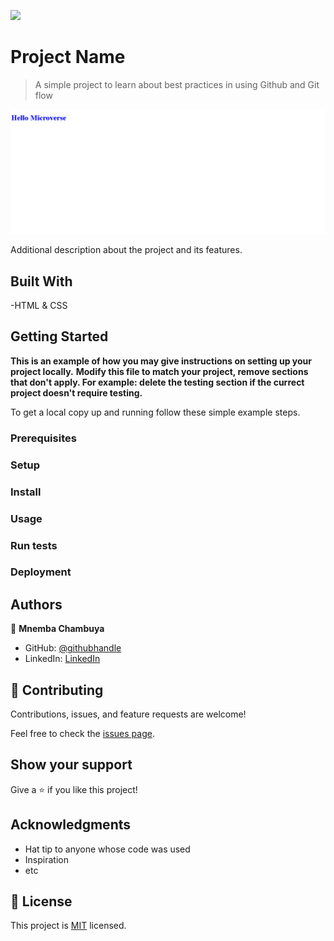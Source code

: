 ![](https://img.shields.io/badge/Microverse-blueviolet)

# Project Name

> A simple project to learn about best practices in using Github and Git flow

![screenshot](./app_screenshot.PNG)

Additional description about the project and its features.

## Built With

-HTML & CSS

## Getting Started

**This is an example of how you may give instructions on setting up your project locally.**
**Modify this file to match your project, remove sections that don't apply. For example: delete the testing section if the currect project doesn't require testing.**

To get a local copy up and running follow these simple example steps.

### Prerequisites

### Setup

### Install

### Usage

### Run tests

### Deployment

## Authors

👤 **Mnemba Chambuya**

- GitHub: [@githubhandle](https://github.com/mnekx)
- LinkedIn: [LinkedIn](www.linkedin.com/in/mnemba-chambuya)

## 🤝 Contributing

Contributions, issues, and feature requests are welcome!

Feel free to check the [issues page](../../issues/).

## Show your support

Give a ⭐️ if you like this project!

## Acknowledgments

- Hat tip to anyone whose code was used
- Inspiration
- etc

## 📝 License

This project is [MIT](./MIT.md) licensed.
